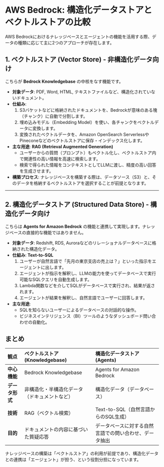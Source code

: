 # AWS Bedrock: 構造化データストアとベクトルストアの比較

AWS Bedrockにおけるナレッジベースとエージェントの機能を活用する際、データの種類に応じて主に2つのアプローチが存在します。

## 1. ベクトルストア (Vector Store) - 非構造化データ向け

こちらが **Bedrock Knowledgebase** の中核をなす機能です。

-   **対象データ**: PDF, Word, HTML, テキストファイルなど、構造化されていないドキュメント。
-   **仕組み**:
    1.  S3バケットなどに格納されたドキュメントを、Bedrockが意味のある塊（チャンク）に自動で分割します。
    2.  埋め込みモデル（Embedding Model）を使い、各チャンクをベクトルデータに変換します。
    3.  変換されたベクトルデータを、Amazon OpenSearch ServerlessやPineconeなどのベクトルストアに保存・インデックス化します。
-   **主な用途**: **RAG (Retrieval Augmented Generation)**
    -   ユーザーからの質問（プロンプト）もベクトル化し、ベクトルストア内で関連性の高い情報を高速に検索します。
    -   検索で得られた情報をコンテキストとしてLLMに渡し、精度の高い回答を生成させます。
-   **構築プロセス**: ナレッジベースを構築する際は、データソース（S3）と、そのデータを格納するベクトルストアを選択することが前提となります。

---

## 2. 構造化データストア (Structured Data Store) - 構造化データ向け

こちらは **Agents for Amazon Bedrock** の機能と連携して実現します。ナレッジベースの直接的な機能ではありません。

-   **対象データ**: Redshift, RDS, Auroraなどのリレーショナルデータベースに格納された構造化データ。
-   **仕組み**: **Text-to-SQL**
    1.  ユーザーが自然言語で「先月の東京支店の売上は？」といった指示をエージェントに出します。
    2.  エージェントが指示を解釈し、LLMの能力を使ってデータベースで実行可能なSQLクエリを自動生成します。
    3.  Lambda関数などを介してSQLがデータベースで実行され、結果が返されます。
    4.  エージェントが結果を解釈し、自然言語でユーザーに回答します。
-   **主な用途**:
    -   SQLを知らないユーザーによるデータベースの対話的な操作。
    -   ビジネスインテリジェンス（BI）ツールのようなダッシュボード問い合わせの自動化。

## まとめ

| 観点           | ベクトルストア (Knowledgebase)                            | 構造化データストア (Agents)                                  |
| :------------- | :-------------------------------------------------------- | :----------------------------------------------------------- |
| **中心機能**   | Bedrock Knowledgebase                                     | Agents for Amazon Bedrock                                    |
| **データ形式** | 非構造化・半構造化データ（ドキュメントなど）              | 構造化データ（データベース）                                 |
| **技術**       | RAG（ベクトル検索）                                       | Text-to-SQL（自然言語からのSQL生成）                         |
| **目的**       | ドキュメントの内容に基づいた質疑応答                      | データベースに対する自然言語での問い合わせ、データ抽出       |

ナレッジベースの構築は「ベクトルストア」の利用が前提であり、構造化データとの連携は「エージェント」が担う、という役割分担になっています。
